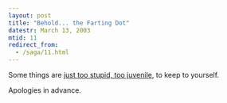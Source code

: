 ```yaml
---
layout: post
title: "Behold... the Farting Dot"
datestr: March 13, 2003
mtid: 11
redirect_from:
  - /saga/11.html
---
```


Some things are <a href="http://www.dotfart.com/">just too stupid, too juvenile</a>, to keep to yourself.

Apologies in advance.

